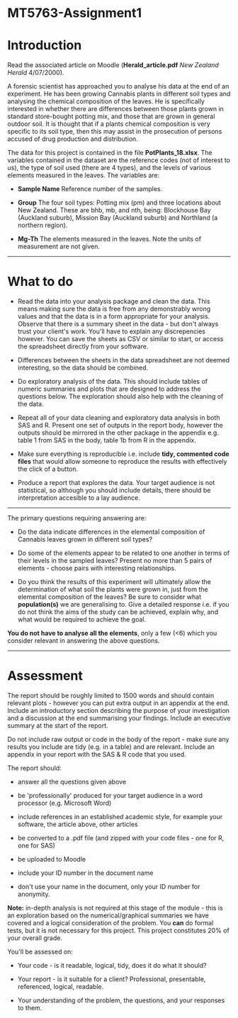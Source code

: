 # MT5763-Assignment1

# Introduction

Read the associated article on Moodle (__Herald_article.pdf__ _New Zealand Herald_ 4/07/2000).


A forensic scientist has approached you to analyse his data at the end of an experiment. He has been growing Cannabis plants in different soil types and analysing the chemical composition of the leaves. He is specifically interested in whether there are differences between those plants grown in standard store-bought potting mix, and those that are grown in general outdoor soil. It is thought that if a plants chemical composition is very specific to its soil type, then this may assist in the prosecution of persons accused of drug production and distribution. 

The data for this project is contained in the file __PotPlants_18.xlsx__. The variables contained in the dataset are the reference codes (not of interest to us), the type of soil used (there are 4 types), and the levels of various elements measured in the leaves. The variables are:

  * __Sample Name__ Reference number of the samples.
  
  * __Group__ The four soil types: Potting mix (pm) and three locations about New Zealand. These are bhb, mb, and nth, being: Blockhouse Bay (Auckland suburb), Mission Bay (Auckland suburb) and Northland (a northern region).
  
  * __Mg-Th__ The elements measured in the leaves. Note the units of measurement are not given.
  

----------------------


# What to do

* Read the data into your analysis package and clean the data. This means making sure the data is free from any demonstrably wrong values and that the data is in a form appropriate for your analysis. Observe that there is a summary sheet in the data - but don't always trust your client's work. You'll have to explain any discrepencies however. You can save the sheets as CSV or similar to start, or access the spreadsheet directly from your software.

* Differences between the sheets in the data spreadsheet are not deemed interesting, so the data should be combined.

* Do exploratory analysis of the data. This should include tables of numeric summaries and plots that are designed to address the questions below. The exploration should also help with the cleaning of the data.

* Repeat all of your data cleaning and exploratory data analysis in both SAS and R. Present one set of outputs in the report body, however the outputs should be mirrored in the other package in the appendix e.g. table 1 from SAS in the body, table 1b from R in the appendix.

* Make sure everything is reproducible i.e. include __tidy, commented code files__ that would allow someone to reproduce the results with effectively the click of a button.

* Produce a report that explores the data. Your target audience is not statistical, so although you should include details, there should be interpretation accesible to a lay audience. 


----------------------


The primary questions requiring answering are:

* Do the data indicate differences in the elemental composition of Cannabis leaves grown in different soil types?

* Do some of the elements appear to be related to one another in terms of their levels in the sampled leaves? Present no more than 5 pairs of elements - choose pairs with interesting relationships.

* Do you think the results of this experiment will ultimately allow the determination of what soil the plants were grown in, just from the elemental composition of the leaves? Be sure to consider what __population(s)__ we are generalising to. Give a detailed response i.e. if you do not think the aims of the study can be achieved, explain why, and what would be required to achieve the goal. 

__You do not have to analyse all the elements__, only a few (<6) which you consider relevant in answering the above questions. 


----------------------


# Assessment

The report should be roughly limited to 1500 words and should contain relevant plots - however you can put extra output in an appendix at the end. Include an introductory section describing the purpose of your investigation and a discussion at the end summarising your findings. Include an executive summary at the start of the report. 

Do not include raw output or code in the body of the report - make sure any results you include are tidy (e.g. in a table) and are relevant. Include an appendix in your report with the SAS & R code that you used. 


The report should:
 
* answer all the questions given above

* be 'professionally' produced for your target audience in a word processor (e.g. Microsoft Word)

* include references in an established academic style, for example your software, the article above, other articles

* be converted to a .pdf file (and zipped with your code files - one for R, one for SAS)

* be uploaded to Moodle

* include your ID number in the document name

* don't use your name in the document, only your ID number for anonymity.


__Note:__ in-depth analysis is not required at this stage of the module - this is an exploration based on the numerical/graphical summaries we have covered and a logical consideration of the problem. You __can__ do formal tests, but it is not necessary for this project. This project constitutes 20% of your overall grade.

You'll be assessed on:

* Your code - is it readable, logical, tidy, does it do what it should?

* Your report - is it suitable for a client? Professional, presentable, referenced, logical, readable.

* Your understanding of the problem, the questions, and your responses to them.

